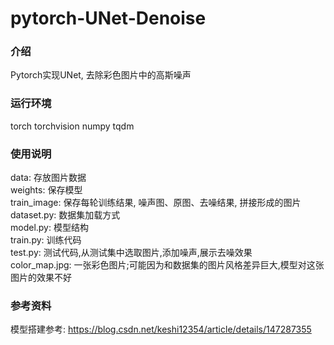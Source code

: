 # pytorch-UNet-Denoise

### 介绍
Pytorch实现UNet, 去除彩色图片中的高斯噪声

### 运行环境
torch
torchvision
numpy
tqdm

### 使用说明
data: 存放图片数据</br>
weights: 保存模型</br>
train_image: 保存每轮训练结果, 噪声图、原图、去噪结果, 拼接形成的图片</br>
dataset.py: 数据集加载方式</br>
model.py: 模型结构</br>
train.py: 训练代码</br>
test.py: 测试代码,从测试集中选取图片,添加噪声,展示去噪效果</br>
color_map.jpg: 一张彩色图片;可能因为和数据集的图片风格差异巨大,模型对这张图片的效果不好</br>

### 参考资料

模型搭建参考: https://blog.csdn.net/keshi12354/article/details/147287355
